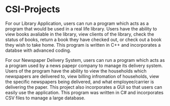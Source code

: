 # CSI-Projects
For our Library Application, users can run a program which acts as a program that would be used in a real life library. 
Users have the ability to view books avaliable in the library, view clients of the library, check the status of books, 
return a book they have checked out, or check out a book they wish to take home. This program is written in C++ and 
incorporates a databse with advanced coding. 

For our Newspaper Delivery System, users can run a program which acts as a program used by a news papepr company to manage 
its delivery system. Users of the program have the ability to view the households which newspapers are delivered to, view billing
infromation of households, view the specific newspapers being delivered, and what employee/carrier is delivering the paper.
This project also incorporates a GUI so that users can easily use the application. This program was written in C# and incorporates 
CSV files to manage a large database. 
